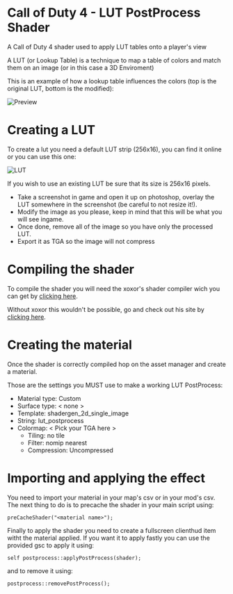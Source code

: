 # Call of Duty 4 - LUT PostProcess Shader

A Call of Duty 4 shader used to apply LUT tables onto a player's view

A LUT (or Lookup Table) is a technique to map a table of colors and match them on an image (or in this case a 3D Enviroment)

This is an example of how a lookup table influences the colors (top is the original LUT, bottom is the modified):

![Preview](https://i.imgur.com/xIzuJDT.jpeg)

# Creating a LUT

To create a lut you need a default LUT strip (256x16), you can find it online or you can use this one:

![LUT](https://i.imgur.com/irhbUGC.png)

If you wish to use an existing LUT be sure that its size is 256x16 pixels.

- Take a screenshot in game and open it up on photoshop, overlay the LUT somewhere in the screenshot (be careful to not resize it!).
- Modify the image as you please, keep in mind that this will be what you will see ingame.
- Once done, remove all of the image so you have only the processed LUT.
- Export it as TGA so the image will not compress

# Compiling the shader

To compile the shader you will need the xoxor's shader compiler wich you can get by [clicking here](https://xoxor4d.github.io/projects/cod4-compileTools/).

Without xoxor this wouldn't be possible, go and check out his site by [clicking here](https://xoxor4d.github.io).

# Creating the material

Once the shader is correctly compiled hop on the asset manager and create a material.

Those are the settings you MUST use to make a working LUT PostProcess:

- Material type: Custom
- Surface type: < none >
- Template: shadergen_2d_single_image
- String: lut_postprocess
- Colormap: < Pick your TGA here >
  - Tiling: no tile
  - Filter: nomip nearest
  - Compression: Uncompressed

# Importing and applying the effect

You need to import your material in your map's csv or in your mod's csv.
The next thing to do is to precache the shader in your main script using:
```
preCacheShader("<material name>");
```
Finally to apply the shader you need to create a fullscreen clienthud item witht the material applied.
If you want it to apply fastly you can use the provided gsc to apply it using:
```
self postprocess::applyPostProcess(shader);
```
and to remove it using:
```
postprocess::removePostProcess();
```
